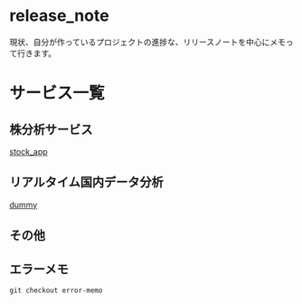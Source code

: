 release_note
============
現状、自分が作っているプロジェクトの進捗な、リリースノートを中心にメモって行きます。

# サービス一覧
## 株分析サービス
[stock_app](stock_app.md)

## リアルタイム国内データ分析
[dummy](http://example.com)

## その他

## エラーメモ

```
git checkout error-memo
```
